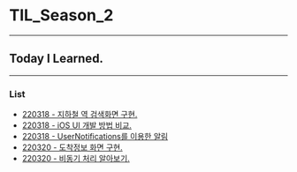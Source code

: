 # TIL_Season_2
- - -
## Today I Learned.
- - -
### List
- [220318 - 지하철 역 검색화면 구현.](https://www.notion.so/morgan-kang/3-2-07dabbf39f5c4347b4c15a08d6b64368)
- [220318 - iOS UI 개발 방법 비교.](https://www.notion.so/morgan-kang/iOS-UI-0563d87bb87646e3953c99f3152f99a3)
- [220318 - UserNotifications를 이용한 알림](https://www.notion.so/morgan-kang/UserNotifications-5a3c188ab6904c95857ade4423518e5a)
- [220320 - 도착정보 화면 구현.](https://www.notion.so/morgan-kang/3-3-401b51073500498db68550d2fdd82a9c)
- [220320 - 비동기 처리 알아보기.](https://www.notion.so/morgan-kang/3-4-d1cebfe48a254455b43a032027015f43)
